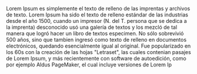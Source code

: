 Lorem Ipsum es simplemente el texto de relleno de las imprentas y archivos de texto. Lorem Ipsum ha 
sido el texto de relleno estándar de las industrias desde el año 1500, cuando un impresor (N. del T. 
persona que se dedica a la imprenta) desconocido usó una galería de textos y los mezcló de tal manera 
que logró hacer un libro de textos especimen. No sólo sobrevivió 500 años, sino que tambien ingresó 
como texto de relleno en documentos electrónicos, quedando esencialmente igual al original. Fue 
popularizado en los 60s con la creación de las hojas "Letraset", las cuales contenian pasajes de 
Lorem Ipsum, y más recientemente con software de autoedición, como por ejemplo Aldus PageMaker, el 
cual incluye versiones de Lorem Ip
